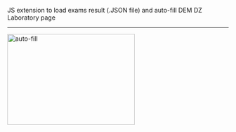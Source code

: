 JS extension to load exams result (.JSON file) and auto-fill DEM DZ Laboratory page

------
<img width="290" height="207" alt="auto-fill" src="https://github.com/user-attachments/assets/954b7ca0-7e08-403b-a846-f9dbb8f5f40c" />
